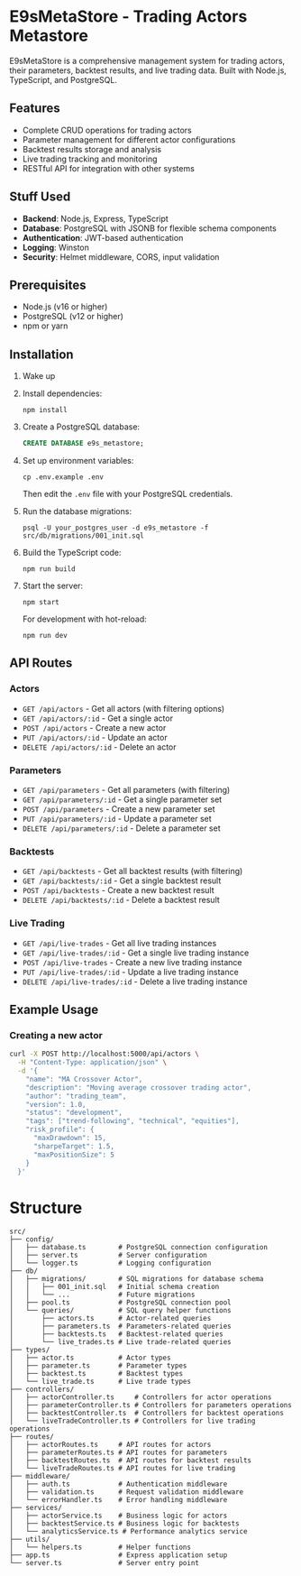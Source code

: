 
# E9sMetaStore - Trading Actors Metastore

E9sMetaStore is a comprehensive management system for trading actors, their parameters, backtest results, and live trading data. Built with Node.js, TypeScript, and PostgreSQL.

## Features

- Complete CRUD operations for trading actors
- Parameter management for different actor configurations
- Backtest results storage and analysis
- Live trading tracking and monitoring
- RESTful API for integration with other systems

## Stuff Used

- **Backend**: Node.js, Express, TypeScript
- **Database**: PostgreSQL with JSONB for flexible schema components
- **Authentication**: JWT-based authentication
- **Logging**: Winston
- **Security**: Helmet middleware, CORS, input validation

## Prerequisites

- Node.js (v16 or higher)
- PostgreSQL (v12 or higher)
- npm or yarn

## Installation

1. Wake up

2. Install dependencies:
   ```
   npm install
   ```

3. Create a PostgreSQL database:
   ```sql
   CREATE DATABASE e9s_metastore;
   ```

4. Set up environment variables:
   ```
   cp .env.example .env
   ```
   Then edit the `.env` file with your PostgreSQL credentials.

5. Run the database migrations:
   ```
   psql -U your_postgres_user -d e9s_metastore -f src/db/migrations/001_init.sql
   ```

6. Build the TypeScript code:
   ```
   npm run build
   ```

7. Start the server:
   ```
   npm start
   ```
   
   For development with hot-reload:
   ```
   npm run dev
   ```

## API Routes

### Actors

- `GET /api/actors` - Get all actors (with filtering options)
- `GET /api/actors/:id` - Get a single actor
- `POST /api/actors` - Create a new actor
- `PUT /api/actors/:id` - Update an actor
- `DELETE /api/actors/:id` - Delete an actor

### Parameters

- `GET /api/parameters` - Get all parameters (with filtering)
- `GET /api/parameters/:id` - Get a single parameter set
- `POST /api/parameters` - Create a new parameter set
- `PUT /api/parameters/:id` - Update a parameter set
- `DELETE /api/parameters/:id` - Delete a parameter set

### Backtests

- `GET /api/backtests` - Get all backtest results (with filtering)
- `GET /api/backtests/:id` - Get a single backtest result
- `POST /api/backtests` - Create a new backtest result
- `DELETE /api/backtests/:id` - Delete a backtest result

### Live Trading

- `GET /api/live-trades` - Get all live trading instances
- `GET /api/live-trades/:id` - Get a single live trading instance
- `POST /api/live-trades` - Create a new live trading instance
- `PUT /api/live-trades/:id` - Update a live trading instance
- `DELETE /api/live-trades/:id` - Delete a live trading instance

## Example Usage

### Creating a new actor

```bash
curl -X POST http://localhost:5000/api/actors \
  -H "Content-Type: application/json" \
  -d '{
    "name": "MA Crossover Actor",
    "description": "Moving average crossover trading actor",
    "author": "trading_team",
    "version": 1.0,
    "status": "development",
    "tags": ["trend-following", "technical", "equities"],
    "risk_profile": {
      "maxDrawdown": 15,
      "sharpeTarget": 1.5,
      "maxPositionSize": 5
    }
  }'
```

# Structure
```
src/
├── config/
│   ├── database.ts        # PostgreSQL connection configuration
│   ├── server.ts          # Server configuration
│   └── logger.ts          # Logging configuration
├── db/
│   ├── migrations/        # SQL migrations for database schema
│   │   ├── 001_init.sql   # Initial schema creation
│   │   └── ...            # Future migrations
│   ├── pool.ts            # PostgreSQL connection pool
│   └── queries/           # SQL query helper functions
│       ├── actors.ts      # Actor-related queries
│       ├── parameters.ts  # Parameters-related queries
│       ├── backtests.ts   # Backtest-related queries
│       └── live_trades.ts # Live trade-related queries
├── types/
│   ├── actor.ts           # Actor types
│   ├── parameter.ts       # Parameter types
│   ├── backtest.ts        # Backtest types
│   └── live_trade.ts      # Live trade types
├── controllers/
│   ├── actorController.ts     # Controllers for actor operations
│   ├── parameterController.ts # Controllers for parameters operations
│   ├── backtestController.ts  # Controllers for backtest operations
│   └── liveTradeController.ts # Controllers for live trading operations
├── routes/
│   ├── actorRoutes.ts     # API routes for actors
│   ├── parameterRoutes.ts # API routes for parameters
│   ├── backtestRoutes.ts  # API routes for backtest results
│   └── liveTradeRoutes.ts # API routes for live trading
├── middleware/
│   ├── auth.ts            # Authentication middleware
│   ├── validation.ts      # Request validation middleware
│   └── errorHandler.ts    # Error handling middleware
├── services/
│   ├── actorService.ts    # Business logic for actors
│   ├── backtestService.ts # Business logic for backtests
│   └── analyticsService.ts # Performance analytics service
├── utils/
│   └── helpers.ts         # Helper functions
├── app.ts                 # Express application setup
└── server.ts              # Server entry point
```